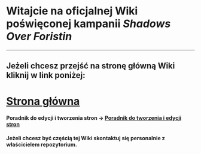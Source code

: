 # Witajcie na oficjalnej Wiki poświęconej kampanii *Shadows Over Foristin* 
- - -
## Jeżeli chcesz przejść na stronę główną Wiki kliknij w link poniżej: 
# [Strona główna](Strona%20główna.md)
#### Poradnik do edycji i tworzenia stron &rarr; [Poradnik do tworzenia i edycji stron](Poradnik%20do%20tworzenia%20i%20edycji%20stron.md)

#### Jeżeli chcesz być częścią tej Wiki skontaktuj się personalnie z właścicielem repozytorium.